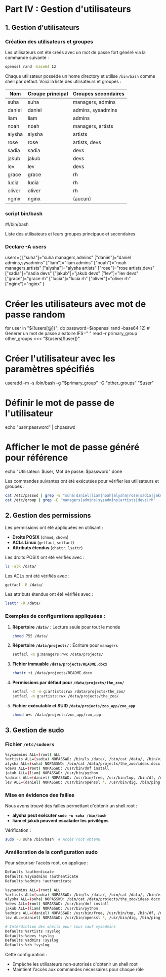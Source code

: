 # **Part IV : Gestion d'utilisateurs**

## **1. Gestion d'utilisateurs**

### **Création des utilisateurs et groupes**
Les utilisateurs ont été créés avec un mot de passe fort généré via la commande suivante :
```bash
openssl rand -base64 12
```
Chaque utilisateur possède un home directory et utilise `/bin/bash` comme shell par défaut. Voici la liste des utilisateurs et groupes :

| Nom    | Groupe principal | Groupes secondaires        |
|--------|----------------|---------------------------|
| suha   | suha          | managers, admins          |
| daniel | daniel        | admins, sysadmins         |
| liam   | liam          | admins                    |
| noah   | noah          | managers, artists         |
| alysha | alysha        | artists                   |
| rose   | rose          | artists, devs             |
| sadia  | sadia         | devs                      |
| jakub  | jakub         | devs                      |
| lev    | lev           | devs                      |
| grace  | grace         | rh                        |
| lucia  | lucia         | rh                        |
| oliver | oliver        | rh                        |
| nginx  | nginx        | (aucun)                   |

### script bin/bash

#!/bin/bash

Liste des utilisateurs et leurs groupes principaux et secondaires 

### Declare -A users 

users=( ["suha"]="suha managers,admins" 
["daniel"]="daniel admins,sysadmins" 
["liam"]="liam admins" 
["noah"]="noah managers,artists" 
["alysha"]="alysha artists" 
["rose"]="rose artists,devs"
["sadia"]="sadia devs" 
["jakub"]="jakub devs" 
["lev"]="lev devs"
["grace"]="grace rh" 
["lucia"]="lucia rh" 
["oliver"]="oliver rh" 
["nginx"]="nginx" ) 

# Créer les utilisateurs avec mot de passe random 
for user in "${!users[@]}"; do password=$(openssl rand -base64 12) # Générer un mot de passe aléatoire 
IFS=" " read -r primary_group other_groups <<< "${users[$user]}"

# Créer l'utilisateur avec les paramètres spécifiés
useradd -m -s /bin/bash -g "$primary_group" -G "other_groups" "$user"

# Définir le mot de passe de l'utilisateur
echo "$user:$password" | chpasswd

# Afficher le mot de passe généré pour référence
echo "Utilisateur: $user, Mot de passe: $password" done

Les commandes suivantes ont été exécutées pour vérifier les utilisateurs et groupes :
```bash
cat /etc/passwd | grep -E "suha|daniel|liam|noah|alysha|rose|sadia|jakub|lev|grace|lucia|oliver|nginx"
cat /etc/group | grep -E "managers|admins|sysadmins|artists|devs|rh"
```

## **2. Gestion des permissions**

Les permissions ont été appliquées en utilisant :
- **Droits POSIX** (`chmod`, `chown`)
- **ACLs Linux** (`getfacl`, `setfacl`)
- **Attributs étendus** (`chattr`, `lsattr`)

Les droits POSIX ont été vérifiés avec :
```bash
ls -alR /data/
```
Les ACLs ont été vérifiés avec :
```bash
getfacl -R /data/
```
Les attributs étendus ont été vérifiés avec :
```bash
lsattr -R /data/
```

### **Exemples de configurations appliquées :**
1. **Répertoire `/data/`** : Lecture seule pour tout le monde
   ```bash
   chmod 755 /data/
   ```
2. **Répertoire `/data/projects/`** : Écriture pour `managers`
   ```bash
   setfacl -m g:managers:rwx /data/projects/
   ```
3. **Fichier immuable `/data/projects/README.docx`**
   ```bash
   chattr +i /data/projects/README.docx
   ```
4. **Permissions par défaut pour `/data/projects/the_zoo/`**
   ```bash
   setfacl -d -m g:artists:rwx /data/projects/the_zoo/
   setfacl -m g:artists:rwx /data/projects/the_zoo/
   ```
5. **Fichier exécutable et SUID `/data/projects/zoo_app/zoo_app`**
   ```bash
   chmod u+s /data/projects/zoo_app/zoo_app
   ```

## **3. Gestion de sudo**

### **Fichier `/etc/sudoers`**

```bash
%sysadmins ALL=(root) ALL
%artists ALL=(sadia) NOPASSWD: /bin/ls /data/, /bin/cat /data/, /bin/vi /data/, /usr/bin/file /data/
alysha ALL=(suha) NOPASSWD: /bin/cat /data/projects/the_zoo/ideas.docx
%devs ALL=(root) NOPASSWD: /usr/bin/dnf install
jakub ALL=(liam) NOPASSWD: /usr/bin/python
%admins ALL=(daniel) NOPASSWD: /usr/bin/free, /usr/bin/top, /bin/df, /usr/bin/du, /bin/ps, /bin/ip
lev ALL=(daniel) NOPASSWD: /usr/bin/openssl *, /usr/bin/dig, /bin/ping, /usr/bin/curl
```

### **Mise en évidence des failles**
Nous avons trouvé des failles permettant d'obtenir un shell root :
- **alysha peut exécuter `sudo -u suha /bin/bash`**
- **liam et jakub peuvent escalader les privilèges**

Vérification :
```bash
sudo -u suha /bin/bash  # Accès root obtenu
```

### **Amélioration de la configuration sudo**

Pour sécuriser l’accès root, on applique :
```bash
Defaults !authenticate
Defaults:%sysadmins !authenticate
Defaults:%admins !authenticate

%sysadmins ALL=(root) ALL
%artists ALL=(sadia) NOPASSWD: /bin/ls /data/, /bin/cat /data/, /bin/vi /data/, /usr/bin/file /data/
alysha ALL=(suha) NOPASSWD: /bin/cat /data/projects/the_zoo/ideas.docx
%devs ALL=(root) NOPASSWD: /usr/bin/dnf install
jakub ALL=(liam) NOPASSWD: /usr/bin/python
%admins ALL=(daniel) NOPASSWD: /usr/bin/free, /usr/bin/top, /bin/df, /usr/bin/du, /bin/ps, /bin/ip
lev ALL=(daniel) NOPASSWD: /usr/bin/openssl *, /usr/bin/dig, /bin/ping, /usr/bin/curl

# Interdiction des shells pour tous sauf sysadmins
Defaults:%artists !syslog
Defaults:%devs !syslog
Defaults:%admins !syslog
Defaults:%rh !syslog
```

Cette configuration :
- Empêche les utilisateurs non-autorisés d'obtenir un shell root
- Maintient l'accès aux commandes nécessaires pour chaque rôle
